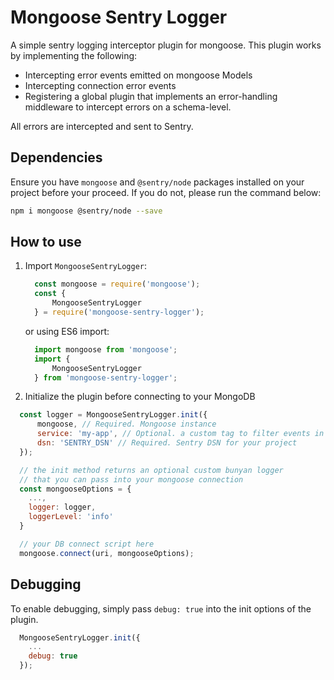 # Mongoose Sentry Logger

A simple sentry logging interceptor plugin for mongoose. This plugin works by implementing the following:

* Intercepting error events emitted on mongoose Models
* Intercepting connection error events
* Registering a global plugin that implements an error-handling middleware to intercept errors on a schema-level.

All errors are intercepted and sent to Sentry.

## Dependencies

Ensure you have `mongoose` and `@sentry/node` packages installed on your project before your proceed. If you do not, please run the command below:

```bash
npm i mongoose @sentry/node --save
```

## How to use

1. Import `MongooseSentryLogger`:

    ```js
      const mongoose = require('mongoose');
      const {
          MongooseSentryLogger
      } = require('mongoose-sentry-logger');
    ```

    or using ES6 import:

    ```js
      import mongoose from 'mongoose';
      import {
          MongooseSentryLogger
      } from 'mongoose-sentry-logger';
    ```

2. Initialize the plugin before connecting to your MongoDB

```js
  const logger = MongooseSentryLogger.init({
      mongoose, // Required. Mongoose instance
      service: 'my-app', // Optional. a custom tag to filter events in Sentry
      dsn: 'SENTRY_DSN' // Required. Sentry DSN for your project
  });

  // the init method returns an optional custom bunyan logger
  // that you can pass into your mongoose connection 
  const mongooseOptions = {
    ...,
    logger: logger,
    loggerLevel: 'info'
  }

  // your DB connect script here
  mongoose.connect(uri, mongooseOptions);
```

## Debugging

To enable debugging, simply pass `debug: true` into the init options of the plugin.

```js
  MongooseSentryLogger.init({
    ...
    debug: true
  });
```
